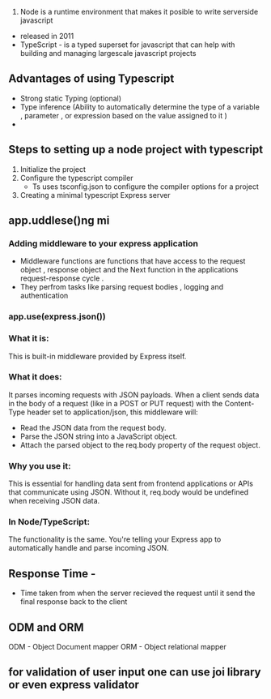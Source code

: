 1. Node is a runtime environment that makes it posible  to write serverside javascript 
-  released in 2011
- TypeScript - is a typed superset for javascript that can help with building and managing largescale javascript projects 

## Advantages of using Typescript 
- Strong static Typing (optional)
- Type inference  (Ability to automatically determine the type of a variable , parameter , or expression based on the value assigned to it  )
- 

## Steps to setting up a node project with typescript 
1. Initialize the project 
2. Configure  the typescript compiler 
   - Ts uses tsconfig.json to configure the compiler options for a project 
3. Creating a minimal typescript Express server 


## app.uddlese()ng mi
### Adding middleware to your express application 

- Middleware functions are functions that have access to the request object , response object and the Next function in the applications request-response cycle . 
- They perfrom tasks like parsing request bodies , logging and authentication 


### app.use(express.json())


### What it is: 
This is built-in middleware provided by Express itself.
###  What it does:
 It parses incoming requests with JSON payloads. When a client sends data in the body of a request (like in a POST or PUT request) with the Content-Type header set to application/json, this middleware will:

- Read the JSON data from the request body.
- Parse the JSON string into a JavaScript object.
- Attach the parsed object to the req.body property of the request object.


### Why you use it:
 This is essential for handling data sent from frontend applications or APIs that communicate using JSON. Without it, req.body would be undefined when receiving JSON data.
### In Node/TypeScript: 
The functionality is the same. You're telling your Express app to automatically handle and parse incoming JSON.

## Response Time -
-  Time taken from when the server recieved the request until it send the final response back to the client

## ODM and ORM 
ODM - Object Document mapper
ORM - Object relational mapper

## for validation of user input one can use joi library or even express validator
